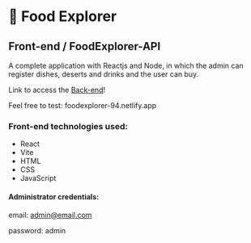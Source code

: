 # :fork_and_knife: Food Explorer

## Front-end / FoodExplorer-API

A complete application with Reactjs and Node, in which the admin can register dishes, deserts and drinks and the user can buy.

Link to access the [Back-end](https://github.com/rauleffting/foodexplorer-api)!

Feel free to test: foodexplorer-94.netlify.app

### Front-end technologies used:
- React
- Vite
- HTML
- CSS
- JavaScript

#### Administrator credentials:

email: admin@email.com

password: admin
